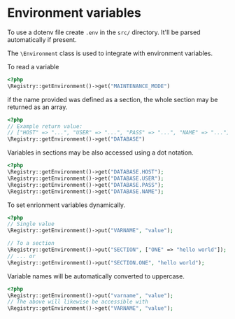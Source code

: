 # Environment variables
To use a dotenv file create `.env` in the `src/` directory.
It'll be parsed automatically if present.  

The `\Environment` class is used to integrate with environment variables.

To read a variable
```php
<?php
\Registry::getEnvironment()->get("MAINTENANCE_MODE")
```

if the name provided was defined as a section, the whole section may be returned as an array.

```php
<?php
// Example return value:
// ["HOST" => "...", "USER" => "...", "PASS" => "...", "NAME" => "..."]
\Registry::getEnvironment()->get("DATABASE")
```

Variables in sections may be also accessed using a dot notation.

```php
<?php
\Registry::getEnvironment()->get("DATABASE.HOST");
\Registry::getEnvironment()->get("DATABASE.USER");
\Registry::getEnvironment()->get("DATABASE.PASS");
\Registry::getEnvironment()->get("DATABASE.NAME");
```

To set enrionment variables dynamically.

```php
<?php
// Single value
\Registry::getEnvironment()->put("VARNAME", "value");

// To a section
\Registry::getEnvironment()->put("SECTION", ["ONE" => "hello world"]);
// ... or
\Registry::getEnvironment()->put("SECTION.ONE", "hello world");
```

Variable names will be automatically converted to uppercase.

```php
<?php
\Registry::getEnvironment()->put("varname", "value");
// The above will likewise be accessible with
\Registry::getEnvironment()->get("VARNAME", "value");
```